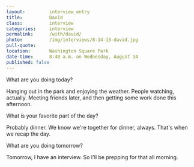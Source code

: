 ```yaml
---
layout:         interview_entry
title:          David
class:          interview
categories:     interview
permalink:      /with/david/
photo:          /img/interviews/8-14-13-david.jpg
pull-quote:
location:       Washington Square Park
date-time:      8:40 a.m. on Wednesday, August 14
published: false
---
```


<p class="question">What are you doing today?</p>
<p>Hanging out in the park and enjoying the weather. People watching, actually. Meeting friends later, and then getting some work done this afternoon.
</p>

<p class="question">What is your favorite part of the day?</p>
<p>Probably dinner. We know we're together for dinner, always. That's when we recap the day. </p>

<p class="question">What are you doing tomorrow?</p>
<p>Tomorrow, I have an interview. So I'll be prepping for that all morning.</p>